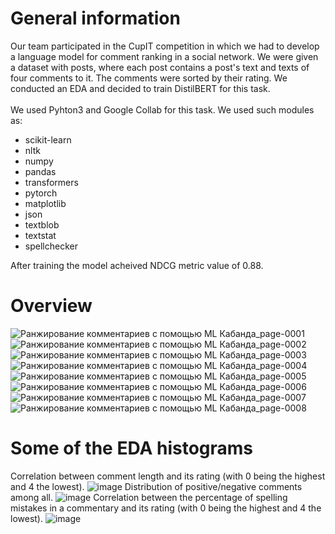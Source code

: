# General information
Our team participated in the CupIT competition in which we had to develop a language model for comment ranking in a social network. We were given a dataset with posts, where each post contains a post's text and texts of four comments to it. The comments were sorted by their rating. We conducted an EDA and decided to train DistilBERT for this task.
<br /><br />
We used Pyhton3 and Google Collab for this task. We used such modules as:<br />

- scikit-learn<br />
- nltk<br />
- numpy<br />
- pandas<br />
- transformers<br /> 
- pytorch<br />
- matplotlib<br />
- json<br />
- textblob<br />
- textstat<br />
- spellchecker<br />

After training the model acheived NDCG metric value of 0.88.
# Overview
![Ранжирование комментариев с помощью ML Кабанда_page-0001](https://github.com/x-wheel-of-fortune/CupIT_2023/assets/35616551/407f2e4e-5ea8-4c37-b970-89d298fb1417)
![Ранжирование комментариев с помощью ML Кабанда_page-0002](https://github.com/x-wheel-of-fortune/CupIT_2023/assets/35616551/0eb75356-8111-4100-b996-626bde8a6c45)
![Ранжирование комментариев с помощью ML Кабанда_page-0003](https://github.com/x-wheel-of-fortune/CupIT_2023/assets/35616551/52cafc22-c6ee-4717-b932-33811bfb5712)
![Ранжирование комментариев с помощью ML Кабанда_page-0004](https://github.com/x-wheel-of-fortune/CupIT_2023/assets/35616551/2699ac32-0b9d-45c6-8514-0db48d3ebedd)
![Ранжирование комментариев с помощью ML Кабанда_page-0005](https://github.com/x-wheel-of-fortune/CupIT_2023/assets/35616551/6a809cf9-d9cf-42ca-9f62-7703013e6b34)
![Ранжирование комментариев с помощью ML Кабанда_page-0006](https://github.com/x-wheel-of-fortune/CupIT_2023/assets/35616551/226c836c-baba-451e-82eb-fb7aae4ca710)
![Ранжирование комментариев с помощью ML Кабанда_page-0007](https://github.com/x-wheel-of-fortune/CupIT_2023/assets/35616551/10300d42-a4d7-47b5-b012-1d5299bb9da4)
![Ранжирование комментариев с помощью ML Кабанда_page-0008](https://github.com/x-wheel-of-fortune/CupIT_2023/assets/35616551/5201461a-1d0f-42b5-84e8-3b526a73e20e)

# Some of the EDA histograms
Correlation between comment length and its rating (with 0 being the highest and 4 the lowest).
![image](https://user-images.githubusercontent.com/35616551/236813835-5c6eb5bf-c3da-4da1-80df-5c794fcdd26f.png)
Distribution of positive/negative comments among all.
![image](https://user-images.githubusercontent.com/35616551/236813874-4b107160-3351-4195-88d4-f6abaa287989.png)
Correlation between the percentage of spelling mistakes in a commentary and its rating (with 0 being the highest and 4 the lowest).
![image](https://user-images.githubusercontent.com/35616551/236813934-ea1faa68-5c53-4ed7-88c4-58a53bf430c0.png)
